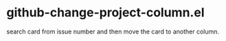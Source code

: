 # github-change-project-column.el

search card from issue number and then move the card to another column.
